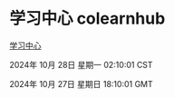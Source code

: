 # 学习中心 colearnhub
[学习中心](http://219.139.197.74:56308/colearnhub/)

2024年 10月 28日 星期一 02:10:01 CST

2024年 10月 27日 星期日 18:10:01 GMT
